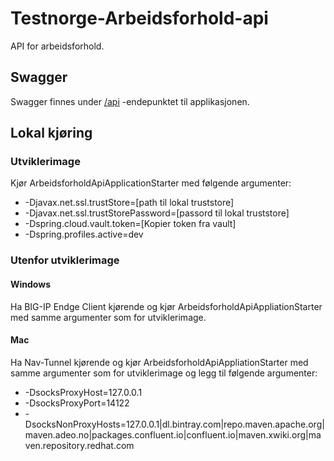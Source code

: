 # Testnorge-Arbeidsforhold-api
API for arbeidsforhold.

## Swagger
Swagger finnes under [/api](https://testnorge-arbeidsforhold-api.nais.preprod.local/api) -endepunktet til applikasjonen.

## Lokal kjøring

### Utviklerimage
Kjør ArbeidsforholdApiApplicationStarter med følgende argumenter:
 - -Djavax.net.ssl.trustStore=[path til lokal truststore]
 - -Djavax.net.ssl.trustStorePassword=[passord til lokal truststore]
 - -Dspring.cloud.vault.token=[Kopier token fra vault]
 - -Dspring.profiles.active=dev
 
### Utenfor utviklerimage
 
#### Windows
Ha BIG-IP Endge Client kjørende og kjør ArbeidsforholdApiAppliationStarter med samme argumenter som for utviklerimage.
 
#### Mac
Ha Nav-Tunnel kjørende og kjør ArbeidsforholdApiAppliationStarter med samme argumenter som for utviklerimage og legg til følgende argumenter:
 - -DsocksProxyHost=127.0.0.1
 - -DsocksProxyPort=14122
 - -DsocksNonProxyHosts=127.0.0.1|dl.bintray.com|repo.maven.apache.org|maven.adeo.no|packages.confluent.io|confluent.io|maven.xwiki.org|maven.repository.redhat.com
 